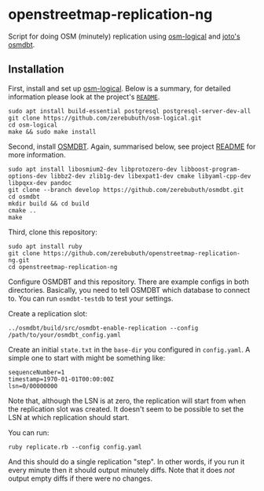 # openstreetmap-replication-ng

Script for doing OSM (minutely) replication using [osm-logical](https://github.com/zerebubuth/osm-logical) and [joto's osmdbt](https://github.com/joto/osmdbt).

## Installation

First, install and set up [osm-logical](https://github.com/zerebubuth/osm-logical). Below is a summary, for detailed information please look at the project's [`README`](https://github.com/zerebubuth/osm-logical/blob/master/README.md).

```
sudo apt install build-essential postgresql postgresql-server-dev-all
git clone https://github.com/zerebubuth/osm-logical.git
cd osm-logical
make && sudo make install
```

Second, install [OSMDBT](https://github.com/joto/osmdbt). Again, summarised below, see project [README](https://github.com/joto/osmdbt/blob/master/README.md) for more information.

```
sudo apt install libosmium2-dev libprotozero-dev libboost-program-options-dev libbz2-dev zlib1g-dev libexpat1-dev cmake libyaml-cpp-dev libpqxx-dev pandoc
git clone --branch develop https://github.com/zerebubuth/osmdbt.git
cd osmdbt
mkdir build && cd build
cmake ..
make
```

Third, clone this repository:

```
sudo apt install ruby
git clone https://github.com/zerebubuth/openstreetmap-replication-ng.git
cd openstreetmap-replication-ng
```

Configure OSMDBT and this repository. There are example configs in both directories. Basically, you need to tell OSMDBT which database to connect to. You can run `osmdbt-testdb` to test your settings.

Create a replication slot:

```
../osmdbt/build/src/osmdbt-enable-replication --config /path/to/your/osmdbt_config.yaml
```

Create an initial `state.txt` in the `base-dir` you configured in `config.yaml`. A simple one to start with might be something like:

```
sequenceNumber=1
timestamp=1970-01-01T00:00:00Z
lsn=0/00000000
```

Note that, although the LSN is at zero, the replication will start from when the replication slot was created. It doesn't seem to be possible to set the LSN at which replication should start.

You can run:

```
ruby replicate.rb --config config.yaml
```

And this should do a single replication "step". In other words, if you run it every minute then it should output minutely diffs. Note that it does _not_ output empty diffs if there were no changes.
